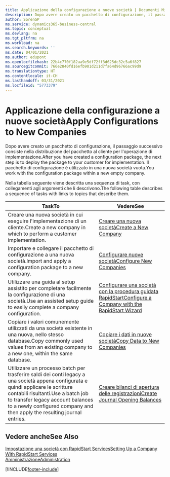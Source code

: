 ```yaml
---
title: Applicazione della configurazione a nuove società | Documenti Microsoft
description: Dopo avere creato un pacchetto di configurazione, il passaggio successivo consiste nella distribuzione del pacchetto al cliente per l'operazione di implementazione. Utilizzare la configurazione con una nuova società vuota.
author: SorenGP
ms.service: dynamics365-business-central
ms.topic: conceptual
ms.devlang: na
ms.tgt_pltfrm: na
ms.workload: na
ms.search.keywords: ''
ms.date: 04/01/2021
ms.author: edupont
ms.openlocfilehash: 22b4c770f182aa9e5df72ff3d625dc32c5a6f827
ms.sourcegitcommit: 766e2840fd16efb901d211d7fa64d96766ac99d9
ms.translationtype: HT
ms.contentlocale: it-CH
ms.lasthandoff: 03/31/2021
ms.locfileid: "5773379"
---
```

# <a name="apply-configurations-to-new-companies"></a><span data-ttu-id="27100-104">Applicazione della configurazione a nuove società</span><span class="sxs-lookup"><span data-stu-id="27100-104">Apply Configurations to New Companies</span></span>
<span data-ttu-id="27100-105">Dopo avere creato un pacchetto di configurazione, il passaggio successivo consiste nella distribuzione del pacchetto al cliente per l'operazione di implementazione.</span><span class="sxs-lookup"><span data-stu-id="27100-105">After you have created a configuration package, the next step is to deploy the package to your customer for implementation.</span></span> <span data-ttu-id="27100-106">Il pacchetto di configurazione è utilizzato in una nuova società vuota.</span><span class="sxs-lookup"><span data-stu-id="27100-106">You work with the configuration package within a new empty company.</span></span>  

 <span data-ttu-id="27100-107">Nella tabella seguente viene descritta una sequenza di task, con collegamenti agli argomenti che li descrivono.</span><span class="sxs-lookup"><span data-stu-id="27100-107">The following table describes a sequence of tasks with links to topics that describe them.</span></span>

|<span data-ttu-id="27100-108">**Task**</span><span class="sxs-lookup"><span data-stu-id="27100-108">**To**</span></span>|<span data-ttu-id="27100-109">**Vedere**</span><span class="sxs-lookup"><span data-stu-id="27100-109">**See**</span></span>|  
|------------|-------------|  
|<span data-ttu-id="27100-110">Creare una nuova società in cui eseguire l'implementazione di un cliente.</span><span class="sxs-lookup"><span data-stu-id="27100-110">Create a new company in which to perform a customer implementation.</span></span>|[<span data-ttu-id="27100-111">Creare una nuova società</span><span class="sxs-lookup"><span data-stu-id="27100-111">Create a New Company</span></span>](admin-how-to-create-a-new-company.md)|  
|<span data-ttu-id="27100-112">Importare e collegare il pacchetto di configurazione a una nuova società.</span><span class="sxs-lookup"><span data-stu-id="27100-112">Import and apply a configuration package to a new company.</span></span>|[<span data-ttu-id="27100-113">Configurare nuove società</span><span class="sxs-lookup"><span data-stu-id="27100-113">Configure New Companies</span></span>](admin-how-to-configure-new-companies.md)|  
|<span data-ttu-id="27100-114">Utilizzare una guida al setup assistito per completare facilmente la configurazione di una società.</span><span class="sxs-lookup"><span data-stu-id="27100-114">Use an assisted setup guide to easily complete a company configuration.</span></span>|[<span data-ttu-id="27100-115">Configurare una società con la procedura guidata RapidStart</span><span class="sxs-lookup"><span data-stu-id="27100-115">Configure a Company with the RapidStart Wizard</span></span>](admin-how-to-configure-a-company-with-the-rapidstart-wizard.md)|
|<span data-ttu-id="27100-116">Copiare i valori comunemente utilizzati da una società esistente in una nuova, nello stesso database.</span><span class="sxs-lookup"><span data-stu-id="27100-116">Copy commonly used values from an existing company to a new one, within the same database.</span></span>|[<span data-ttu-id="27100-117">Copiare i dati in nuove società</span><span class="sxs-lookup"><span data-stu-id="27100-117">Copy Data to New Companies</span></span>](admin-how-to-copy-data-to-new-companies.md)|  
|<span data-ttu-id="27100-118">Utilizzare un processo batch per trasferire saldi dei conti legacy a una società appena configurata e quindi applicare le scritture contabili risultanti.</span><span class="sxs-lookup"><span data-stu-id="27100-118">Use a batch job to transfer legacy account balances to a newly configured company and then apply the resulting journal entries.</span></span>|[<span data-ttu-id="27100-119">Creare bilanci di apertura delle registrazioni</span><span class="sxs-lookup"><span data-stu-id="27100-119">Create Journal Opening Balances</span></span>](admin-how-to-create-journal-opening-balances.md)|  

## <a name="see-also"></a><span data-ttu-id="27100-120">Vedere anche</span><span class="sxs-lookup"><span data-stu-id="27100-120">See Also</span></span>  
[<span data-ttu-id="27100-121">Impostazione una società con RapidStart Services</span><span class="sxs-lookup"><span data-stu-id="27100-121">Setting Up a Company With RapidStart Services</span></span>](admin-set-up-a-company-with-rapidstart.md)  
[<span data-ttu-id="27100-122">Amministrazione</span><span class="sxs-lookup"><span data-stu-id="27100-122">Administration</span></span>](admin-setup-and-administration.md)


[!INCLUDE[footer-include](includes/footer-banner.md)]